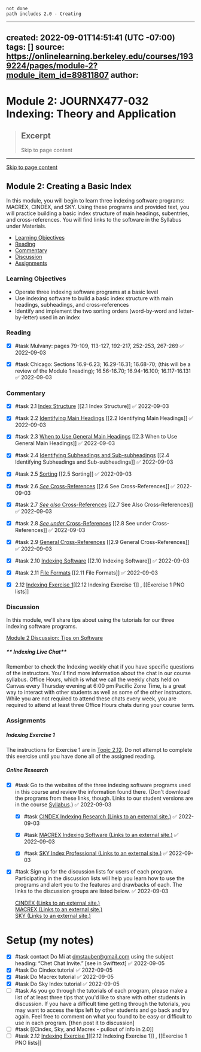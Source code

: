 ```tasks
not done
path includes 2.0 - Creating
```

---
created: 2022-09-01T14:51:41 (UTC -07:00)
tags: []
source: https://onlinelearning.berkeley.edu/courses/1939224/pages/module-2?module_item_id=89811807
author: 
---

# Module 2: JOURNX477-032 Indexing: Theory and Application

> ## Excerpt
> Skip to page content

---
[Skip to page content](https://onlinelearning.berkeley.edu/courses/1939224/pages/module-2?module_item_id=89811807#pagecontent)

## Module 2: Creating a Basic Index

In this module, you will begin to learn three indexing software programs: MACREX, CINDEX, and SKY. Using these programs and provided text, you will practice building a basic index structure of main headings, subentries, and cross-references. You will find links to the software in the Syllabus under Materials.

-   [Learning Objectives](https://onlinelearning.berkeley.edu/courses/1939224/pages/module-2?module_item_id=89811807#S1)
-   [Reading](https://onlinelearning.berkeley.edu/courses/1939224/pages/module-2?module_item_id=89811807#S2)
-   [Commentary](https://onlinelearning.berkeley.edu/courses/1939224/pages/module-2?module_item_id=89811807#S3)
-   [Discussion](https://onlinelearning.berkeley.edu/courses/1939224/pages/module-2?module_item_id=89811807#S4)
-   [Assignments](https://onlinelearning.berkeley.edu/courses/1939224/pages/module-2?module_item_id=89811807#S5)

### Learning Objectives

-   Operate three indexing software programs at a basic level
-   Use indexing software to build a basic index structure with main headings, subheadings, and cross-references
-   Identify and implement the two sorting orders (word-by-word and letter-by-letter) used in an index

### Reading

- [x] #task Mulvany: pages 79-109, 113-127, 192-217, 252-253, 267-269 ✅ 2022-09-03

- [x] #task Chicago: Sections 16.9-6.23; 16.29-16.31; 16.68-70; (this will be a review of the Module 1 reading); 16.56-16.70; 16.94-16.100; 16.117-16.131 ✅ 2022-09-03

### Commentary

- [x] #task 2.1 [Index Structure](https://onlinelearning.berkeley.edu/courses/1939224/pages/2-dot-1-index-structure "2.1 Index Structure")  [[2.1 Index Structure]] ✅ 2022-09-03
- [x] #task 2.2 [Identifying Main Headings](https://onlinelearning.berkeley.edu/courses/1939224/pages/2-dot-2-identifying-main-headings "2.2 Identifying Main Headings")  [[2.2 Identifying Main Headings]] ✅ 2022-09-03
- [x] #task 2.3 [When to Use General Main Headings](https://onlinelearning.berkeley.edu/courses/1939224/pages/2-dot-3-when-to-use-general-main-headings "2.3 When To Use General Main Headings")  [[2.3 When to Use General Main Headings]] ✅ 2022-09-03
- [x] #task 2.4 [Identifying Subheadings and Sub-subheadings](https://onlinelearning.berkeley.edu/courses/1939224/pages/2-dot-4-identifying-subheadings-and-sub-subheadings "2.4 Identifying Subheadings And Sub Subheadings")  [[2.4 Identifying Subheadings and Sub-subheadings]] ✅ 2022-09-03
- [x] #task 2.5 [Sorting](https://onlinelearning.berkeley.edu/courses/1939224/pages/2-dot-5-sorting "2.5 Sorting")  [[2.5 Sorting]] ✅ 2022-09-03
- [x] #task 2.6 [_See_ Cross-References](https://onlinelearning.berkeley.edu/courses/1939224/pages/2-dot-6-see-cross-references "2.6 See Cross References")  [[2.6 See Cross-References]] ✅ 2022-09-03
- [x] #task 2.7 [_See also_ Cross-References](https://onlinelearning.berkeley.edu/courses/1939224/pages/2-dot-7-see-also-cross-references "2.7 See Also Cross References")  [[2.7 See Also Cross-References]] ✅ 2022-09-03
- [x] #task 2.8 [_See under_ Cross-References](https://onlinelearning.berkeley.edu/courses/1939224/pages/2-dot-8-see-under-cross-references "2.8 See Under Cross References")  [[2.8 See under Cross-References]] ✅ 2022-09-03
- [x] #task 2.9 [General Cross-References](https://onlinelearning.berkeley.edu/courses/1939224/pages/2-dot-9-general-cross-references "2.9 General Cross References")  [[2.9 General Cross-References]] ✅ 2022-09-03
- [x] #task 2.10 [Indexing Software](https://onlinelearning.berkeley.edu/courses/1939224/pages/2-dot-10-indexing-software "2.10 Indexing Software")  [[2.10 Indexing Software]] ✅ 2022-09-03
- [x] #task 2.11 [File Formats](https://onlinelearning.berkeley.edu/courses/1939224/pages/2-dot-11-file-formats "2.11 File Formats")  [[2.11 File Formats]] ✅ 2022-09-03
- [x] 2.12 [Indexing Exercise 1](https://onlinelearning.berkeley.edu/courses/1939224/pages/2-dot-12-indexing-exercise-1 "2.12 Indexing Exercise 1")[[2.12 Indexing Exercise 1]] , [[Exercise 1 PNO lists]]


### Discussion

In this module, we'll share tips about using the tutorials for our three indexing software programs.

[Module 2 Discussion: Tips on Software](https://onlinelearning.berkeley.edu/courses/1939224/discussion_topics/10736086 "Module 2 Discussion: Tips on Software")



##### **  Indexing Live Chat**

Remember to check the Indexing weekly chat if you have specific questions of the instructors. You'll find more information about the chat in our course syllabus. Office Hours, which is what we call the weekly chats held on Canvas every Thursday evening at 6:00 pm Pacific Zone Time, is a great way to interact with other students as well as some of the other instructors. While you are not required to attend these chats every week, you are required to attend at least three Office Hours chats during your course term.

### Assignments

##### **Indexing Exercise 1**

The instructions for Exercise 1 are in [Topic 2.12](https://onlinelearning.berkeley.edu/courses/1939224/pages/2-dot-12-indexing-exercise-1 "2.12 Indexing Exercise 1"). Do not attempt to complete this exercise until you have done all of the assigned reading.

##### **Online Research**

- [x] #task Go to the websites of the three indexing software programs used in this course and review the information found there. (Don't download the programs from these links, though. Links to our student versions are in the course [Syllabus](https://onlinelearning.berkeley.edu/courses/1939224/assignments/syllabus "Course Syllabus").) ✅ 2022-09-03
    - [x] #task [CINDEX Indexing Research (Links to an external site.)](http://www.indexres.com/ "Link to cindex research") ✅ 2022-09-03
    - [x] #task [MACREX Indexing Software (Links to an external site.)](http://www.macrex.com/ "Link to macrex index") ✅ 2022-09-03
    - [x] #task [SKY Index Professional (Links to an external site.)](http://www.sky-software.com/ "Link to sky index") ✅ 2022-09-03
    

- [x] #task Sign up for the discussion lists for users of each program. Participating in the discussion lists will help you learn how to use the programs and alert you to the features and drawbacks of each. The links to the discussion groups are listed below. ✅ 2022-09-03
    
    [CINDEX (Links to an external site.)](https://groups.io/g/cindexusers "Link to cindex discussion")  
    [MACREX (Links to an external site.)](http://groups.yahoo.com/group/macrex "Link to macrex discussion")  
    [SKY (Links to an external site.)](http://groups.yahoo.com/group/SKYIndexUsers/ "Link to sky discussion")




# Setup (my notes)

- [x] #task contact Do Mi at [dmstauber@gmail.com](mailto:dmstauber@gmail.com) using the subject heading: “Chet Chat Invite.” [see in Swifttext] ✅ 2022-09-05
- [x] #task Do Cindex tutorial ✅ 2022-09-05
- [x] #task Do Macrex tutorial ✅ 2022-09-05
- [x] #task Do Sky Index tutorial ✅ 2022-09-05
- [ ] #task As you go through the tutorials of each program, please make a list of at least three tips that you'd like to share with other students in discussion. If you have a difficult time getting through the tutorials, you may want to access the tips left by other students and go back and try again. Feel free to comment on what you found to be easy or difficult to use in each program. [then post it to discussion]
- [ ] #task [[Cindex, Sky, and Macrex - pullout of info in 2.0]]
- [ ] #task 2.12 [Indexing Exercise 1](https://onlinelearning.berkeley.edu/courses/1939224/pages/2-dot-12-indexing-exercise-1 "2.12 Indexing Exercise 1")[[2.12 Indexing Exercise 1]] , [[Exercise 1 PNO lists]]